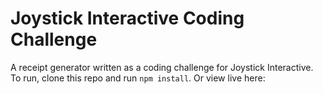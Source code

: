 # Joystick Interactive Coding Challenge

A receipt generator written as a coding challenge for Joystick Interactive.
To run, clone this repo and run `npm install`.
Or view live here: 
